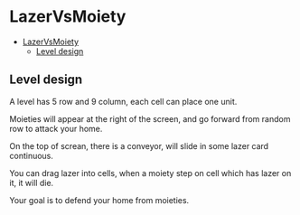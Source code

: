 # LazerVsMoiety

- [LazerVsMoiety](#lazervsmoiety)
  - [Level design](#level-design)

## Level design

A level has 5 row and 9 column, each cell can place one unit.

Moieties will appear at the right of the screen, and go forward from random row to attack your home.

On the top of screan, there is a conveyor, will slide in some lazer card continuous.

You can drag lazer into cells, when a moiety step on cell which has lazer on it, it will die.

Your goal is to defend your home from moieties.

